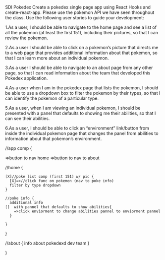 SDI Pokedex
Create a pokedex single page app using React Hooks and create-react-app. Please use the pokemon API  we have seen throughout the class.
Use the following user stories to guide your development:


1.As a user, I should be able to navigate to the home page and see a list of all the pokemon (at least the first 151), including their pictures, so that I can review the pokemon.

2.As a user I should be able to click on a pokemon’s picture that directs me to a web page that provides additional information about that pokemon, so that I can learn more about an individual pokemon.

3.As a user I should be able to navigate to an about page from any other page, so that I can read information about the team that developed this Pokedex application.

4.As a user when I am in the pokedex page that lists the pokemon, I should be able to use a dropdown box to filter the pokemon by their types, so that I can identify the pokemon of a particular type.

5.As a user, when I am viewing an individual pokemon, I should be presented with a panel that defaults to showing me their abilities, so that I can see their abilities.

6.As a user, I should be able to click an “environment” link/button from inside the individual pokemon page that changes the panel from abilities to information about that pokemon’s environment.


//app comp {

  =>button to nav home
  =>button to nav to about

  //home {

    [X]//poke list comp (first 151) w/ pic {
      [X]=>//click func on pokemon (nav to poke info)
      filter by type dropdown
    }

    //poke info {
      additional info
    []  with pannel that defaults to show abilities{
        =>click enviorment to change abilities pannel to enviorment pannel
      }

    }

  }

  //about {
    info about pokedexd dev team
    }

}
